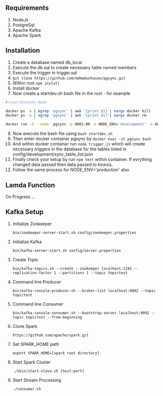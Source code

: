 ## Requirements

1. NodeJs
2. PostgreSql
3. Apache Kafka
4. Apache Spark

## Installation

1. Create a database named db_local
2. Execute the db.sql to create necessary table named members
3. Execute the trigger in trigger.sql
4. `git clone https://github.com/mdmamunhasan/pgsync.git` 
5. Within root `npm install`
6. Install docker
7. Now create a startdev.sh bash file in the root - for example

```bash
#!/usr/bin/env bash

docker ps -a | egrep 'pgsync' | awk '{print $1}'| xargs docker kill
docker ps -a | egrep 'pgsync' | awk '{print $1}'| xargs docker rm

docker run -d --name  pgsync -p 8001:80 -e NODE_ENV='development' -e APP_NAME='core' -e STREAM_NAME='pgsync' -e PGHOST='tonic-core-db.ckvp0ck3llgr.ap-southeast-1.rds.amazonaws.com' -e PGUSER="tcapi_admin" -e PGPASSWORD="SomeSecretPassword" -e PGPORT=5432 -e PGDATABASE="tonic_core" -e AWS_ACCESS_KEY_ID='[YOUR AWS_ACCESS_KEY_ID]' -e AWS_SECRET_ACCESS_KEY='[YOUR AWS_SECRET_ACCESS_KEY]' -v /var/run/docker.sock:/var/run/docker.sock -v $(pwd):/app mmnhsn/pgsync
```
8. Now execute the bash file using ```bash startdev.sh```
9. Then enter docker container pgsync by ```docker exec -it pgsync bash``` 
10. And within docker container run ```node trigger.js``` which will create necessary triggers in the database for the tables listed in config/development/sync_table_list.json
11. Finally check your setup by run ```npm test``` within container. If evrything changed data passed then data passed to kinesis.
12. Follow the same process for NODE_ENV='production' also

## Lamda Function

On Progress ...

## Kafka Setup

1. Initialize Zookeeper 
    
    `bin/zookeeper-server-start.sh config/zookeeper.properties`
    
2. Initialize Kafka 

    `bin/kafka-server-start.sh config/server.properties`
    
3. Create Topic

    `bin/kafka-topics.sh --create --zookeeper localhost:2181 --replication-factor 1 --partitions 1 --topic topictest`
    
3. Command line Producer

    `bin/kafka-console-producer.sh --broker-list localhost:9092 --topic topictest`
    
4. Command line Consumer

    `bin/kafka-console-consumer.sh --bootstrap-server localhost:9092 --topic topictest --from-beginning`
    
5. Clone Spark

    `https://github.com/apache/spark.git`
    
6. Set SPARK_HOME path

    `export SPARK_HOME=[spark root directory]`

7. Start Spark Cluster

    `./sbin/start-slave.sh [host:port]`
    
8. Start Stream Processing

    `./consumer.sh`
